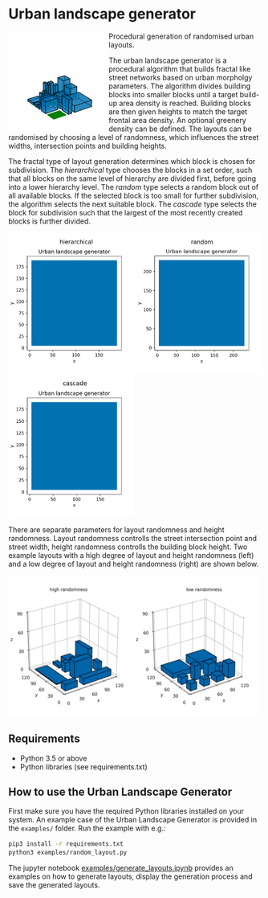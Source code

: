 # Urban landscape generator
<img src="/examples/ULG.png" align="left" width="200"> 
Procedural generation of randomised urban layouts.

The urban landscape generator is a procedural algorithm that builds fractal like street networks based on urban morpholgy parameters.
The algorithm divides building blocks into smaller blocks until a target build-up area density is reached. Building blocks are then given heights to match the target frontal area density. An optional greenery density can be defined. The layouts can be randomised by choosing a level of randomness, which influences the street widths, intersection points and building heights.

The fractal type of layout generation determines which block is chosen for subdivision. The *hierarchical* type chooses the blocks in a set order, such that all blocks on the same level of hierarchy are divided first, before going into a lower hierarchy level.
The *random* type selects a random block out of all available blocks. If the selected block is too small for further subdivision, the algorithm selects the next suitable block.
The *cascade* type selects the block for subdivision such that the largest of the most recently created blocks is further divided.

<img src="/examples/ULG-hierarchical.gif" width="250"> <img src="/examples/ULG-random.gif" width="250"> <img src="/examples/ULG-cascade.gif" width="250">

There are separate parameters for layout randomness and height randomness.
Layout randomness controlls the street intersection point and street width, height randomness controlls the building block height.
Two example layouts with a high degree of layout and height randomness (left) and a low degree of layout and height randomness (right) are shown below.

<img src="/examples/ULG-randomness.jpg" width="500">

## Requirements

- Python 3.5 or above
- Python libraries (see requirements.txt)

## How to use the Urban Landscape Generator

First make sure you have the required Python libraries installed on your system. An example case of the Urban Landscape Generator is provided in the `examples/` folder.
Run the example with e.g.:

``` sh
pip3 install -r requirements.txt
python3 examples/random_layout.py
```

The jupyter notebook [examples/generate_layouts.ipynb](https://nbviewer.jupyter.org/github/bss116/citygenerator/blob/master/examples/generate_layouts.ipynb) provides an examples on how to generate layouts, display the generation process and save the generated layouts.
